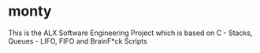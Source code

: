 # monty
This is the ALX Software Engineering Project which is based on C - Stacks, Queues - LIFO, FIFO and BrainF*ck Scripts
